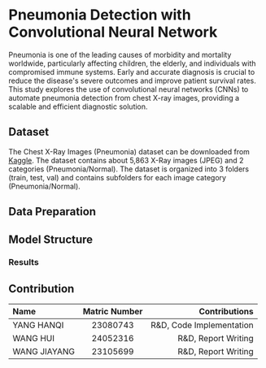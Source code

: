 # Pneumonia Detection with Convolutional Neural Network
Pneumonia is one of the leading causes of morbidity and mortality worldwide, particularly affecting children, the elderly, and individuals with compromised immune systems. Early and accurate diagnosis is crucial to reduce the disease's severe outcomes and improve patient survival rates.  This study explores the use of convolutional neural networks (CNNs) to automate pneumonia detection from chest X-ray images, providing a scalable and efficient diagnostic solution.
## Dataset
The Chest X-Ray Images (Pneumonia) dataset can be downloaded from [Kaggle](https://www.kaggle.com/datasets/paultimothymooney/chest-xray-pneumonia). The dataset contains about 5,863 X-Ray images (JPEG) and 2 categories (Pneumonia/Normal). The dataset is organized into 3 folders (train, test, val) and contains subfolders for each image category (Pneumonia/Normal). 
## Data Preparation
## Model Structure
### Results

## Contribution
|      Name   |     Matric Number    |     Contributions  | 
|  :--------   |  :--------:  |  --------: |
|  YANG HANQI  |   23080743  | R&D, Code Implementation |
|  WANG HUI  |  24052316  | R&D, Report Writing |
|  WANG JIAYANG  |  23105699  | R&D, Report Writing |
